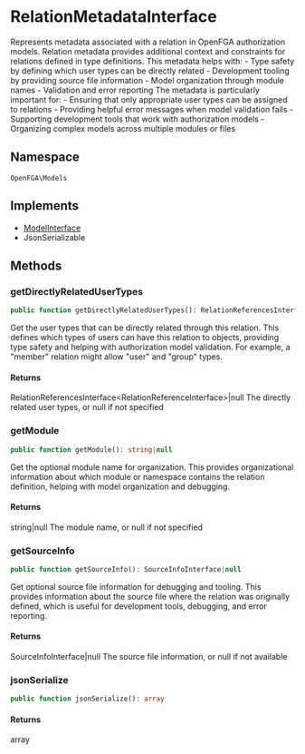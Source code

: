 # RelationMetadataInterface

Represents metadata associated with a relation in OpenFGA authorization models. Relation metadata provides additional context and constraints for relations defined in type definitions. This metadata helps with: - Type safety by defining which user types can be directly related - Development tooling by providing source file information - Model organization through module names - Validation and error reporting The metadata is particularly important for: - Ensuring that only appropriate user types can be assigned to relations - Providing helpful error messages when model validation fails - Supporting development tools that work with authorization models - Organizing complex models across multiple modules or files

## Namespace
`OpenFGA\Models`

## Implements
* [ModelInterface](ModelInterface.md)
* JsonSerializable



## Methods
### getDirectlyRelatedUserTypes


```php
public function getDirectlyRelatedUserTypes(): RelationReferencesInterface<RelationReferenceInterface>|null
```

Get the user types that can be directly related through this relation. This defines which types of users can have this relation to objects, providing type safety and helping with authorization model validation. For example, a &quot;member&quot; relation might allow &quot;user&quot; and &quot;group&quot; types.


#### Returns
RelationReferencesInterface&lt;RelationReferenceInterface&gt;&#124;null
 The directly related user types, or null if not specified

### getModule


```php
public function getModule(): string|null
```

Get the optional module name for organization. This provides organizational information about which module or namespace contains the relation definition, helping with model organization and debugging.


#### Returns
string&#124;null
 The module name, or null if not specified

### getSourceInfo


```php
public function getSourceInfo(): SourceInfoInterface|null
```

Get optional source file information for debugging and tooling. This provides information about the source file where the relation was originally defined, which is useful for development tools, debugging, and error reporting.


#### Returns
SourceInfoInterface&#124;null
 The source file information, or null if not available

### jsonSerialize


```php
public function jsonSerialize(): array
```



#### Returns
array

